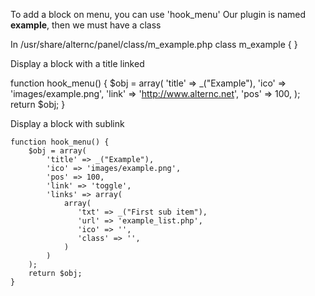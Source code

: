 To add a block on menu, you can use 'hook_menu'
Our plugin is named **example**, then we must have a class 

In /usr/share/alternc/panel/class/m_example.php
    class m_example  {
    }

Display a block with a title linked

   function hook_menu() {
        $obj = array(
            'title' => _("Example"),
            'ico' => 'images/example.png',
            'link' => 'http://www.alternc.net',
            'pos' => 100,
        );
        return $obj;
   }

Display a block with sublink

    function hook_menu() {
        $obj = array(
            'title' => _("Example"),
            'ico' => 'images/example.png',
            'pos' => 100,
            'link' => 'toggle',
            'links' => array(
                array(
                   'txt' => _("First sub item"),
                   'url' => 'example_list.php',
                   'ico' => '',
                   'class' => '',
                )
            )
        );
        return $obj;
    }


